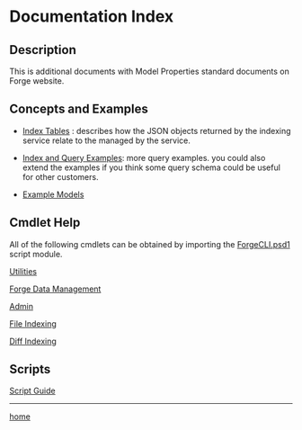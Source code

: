 # Documentation Index

## Description
This is additional documents with Model Properties standard documents on Forge website. 

## Concepts and Examples

 - [Index Tables](./examples/table.md) : describes how the JSON objects returned by the indexing service relate to the  managed by the service.

 - [Index and Query Examples](./examples/README.md): more query examples. you could also extend the examples if you think some query schema could be useful for other customers.

 - [Example Models](../models/README.md)

## Cmdlet Help

All of the following cmdlets can be obtained by importing the [ForgeCLI.psd1](../src/ForgeCLI.pds1) script module.

[Utilities](./cmdlet/utils.md)

[Forge Data Management](./cmdlet/data.md)

[Admin](./cmdlet/admin.md)

[File Indexing](./cmdlet/index.md)

[Diff Indexing](./cmdlet/diff.md)

## Scripts

[Script Guide](../scripts/README.md)

---
[home](../README.md)